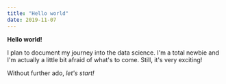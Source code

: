 ```yaml
---
title: "Hello world"
date: 2019-11-07
---
```


**Hello world!**

I plan to document my journey into the data science. I'm a total newbie and I'm actually a little bit afraid of what's to come.
Still, it's very exciting!

Without further ado, *let's start!*
